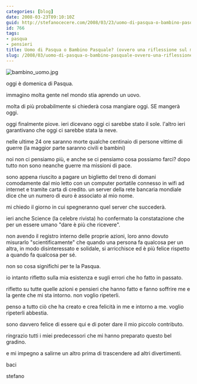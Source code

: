```yaml
---
categories: [blog]
date: 2008-03-23T09:10:10Z
guid: http://stefanocecere.com/2008/03/23/uomo-di-pasqua-o-bambino-pasquale-ovvero-una-riflessione-sul-momento-attuale/
id: 766
tags:
- pasqua
- pensieri
title: Uomo di Pasqua o Bambino Pasquale? (ovvero una riflessione sul momento attuale)
slug: /2008/03/uomo-di-pasqua-o-bambino-pasquale-ovvero-una-riflessione-sul-momento-attuale/
---
```


![bambino_uomo.jpg](http://stefanocecere.com/wp-content/uploads/sites/3/2008/03/bambino_uomo.jpg)

oggi è domenica di Pasqua.
  
immagino molta gente nel mondo stia aprendo un uovo.
  
molta di più probabilmente si chiederà cosa mangiare oggi. SE mangerà oggi.

oggi finalmente piove. ieri dicevano oggi ci sarebbe stato il sole. l'altro ieri garantivano che oggi ci sarebbe stata la neve.

nelle ultime 24 ore saranno morte qualche centinaio di persone vittime di guerre (la maggior parte saranno civili e bambini)
  
noi non ci pensiamo più, e anche se ci pensiamo cosa possiamo farci? dopo tutto non sono neanche guerre ma missioni di pace.

sono appena riuscito a pagare un biglietto del treno di domani comodamente dal mio letto con un computer portatile connesso in wifi ad internet e tramite carta di credito. un server della rete bancaria mondiale dice che un numero di euro è associato al mio nome.
  
mi chiedo il giorno in cui spegneranno quel server che succederà.

ieri anche Science (la celebre rivista) ho confermato la constatazione che per un essere umano "dare è più che ricevere".
  
non avendo il registro interno delle proprie azioni, loro anno dovuto misurarlo "scientificamente" che quando una persona fa qualcosa per un altra, in modo disinteressato e solidale, si arricchisce ed è più felice rispetto a quando fa qualcosa per sé.

non so cosa significhi per te la Pasqua.
  
io intanto rifletto sulla mia esistenza e sugli errori che ho fatto in passato.
  
rifletto su tutte quelle azioni e pensieri che hanno fatto e fanno soffrire me e la gente che mi sta intorno. non voglio ripeterli.
  
penso a tutto ciò che ha creato e crea felicità in me e intorno a me. voglio ripeterli abbestia.

sono davvero felice di essere qui e di poter dare il mio piccolo contributo.
  
ringrazio tutti i miei predecessori che mi hanno preparato questo bel gradino.
  
e mi impegno a salirne un altro prima di trascendere ad altri divertimenti.

baci
  
stefano